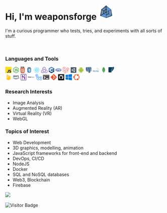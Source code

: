 # Hi, I'm weaponsforge <img src='tesseract3.gif' width=48 height=48 />

I'm a curious programmer who tests, tries, and experiments with all sorts of stuff.

<br />
<div float="right">
  <h3>Languages and Tools</h3>
  <code><img height="20" alt="Javascript" src="icons/javascript.svg"></code>
  <code><img height="20" alt="NodeJS" src="icons/nodejs.svg"></code>
  <code><img height="20" alt="HTML5" src="icons/html5.svg"></code>
  <code><img height="20" alt="CSS3" src="icons/css.svg"></code>
  <code><img height="20" alt="React" src="icons/react-original.svg"></code>
  <code><img height="20" alt="Redux" src="icons/redux.svg"></code>
  <code><img height="20" alt="C++" src="icons/cpp.svg"></code>
  <code><img height="20" alt="PHP" src="icons/php.svg"></code>
  <code><img height="20" alt="Laravel" src="icons/laravel.svg"></code>
  <code><img height="20" alt="Unity3D" src="icons/unity3d.svg"></code>
  <code><img height="20" alt="Android native" src="icons/android.svg"></code>
  <code><img height="20" alt="PostgreSQL" src="icons/postgresql.svg"></code>
  <code><img height="20" alt="MySQL" src="icons/mysql.svg"></code>
  <code><img height="20" alt="MongoDB" src="icons/mongodb.svg"></code>
  <code><img height="20" alt="SQLite" src="icons/sqlite.svg"></code><br />
  <code><img height="20" alt="Firebase" src="icons/firebase.svg"></code>
  <code><img height="20" alt="Amazon Web Services" src="icons/aws.svg"></code>
  <code><img height="20" alt="Heroku" src="icons/heroku.svg"></code>
  <code><img height="20" alt="Github Pages" src="icons/gh-pages.svg"></code>
  <code><img height="20" alt="Github Actions" src="icons/gh-actions.svg"></code>
  <code><img height="20" alt="Bat files" src="icons/windowsterminal.svg"></code>
  <code><img height="20" alt="Git" src="icons/git-original.svg"></code>
  <code><img height="20" alt="Github" src="icons/github.svg"></code>
  <code><img height="20" alt="Windows" src="icons/windows.svg"></code>
  <code><img height="20" alt="Ubuntu" src="icons/ubuntu.svg"></code>
</div>


### Research Interests

- Image Analysis
- Augmented Reality (AR)
- Virtual Reality (VR)
- WebGL

### Topics of Interest

- Web Development
- 3D graphics, modelling, animation
- JavaScript frameworks for front-end and backend
- DevOps, CI/CD
- NodeJS
- Docker
- SQL and NoSQL databases
- Web3, Blockchain
- Firebase

<img src="https://github-readme-stats.vercel.app/api?username=weaponsforge&theme=algolia&show_icons=true&count_private=true" />

<br />

![Visitor Badge](https://visitor-badge.laobi.icu/badge?page_id=weaponsforge.weaponsforge)

